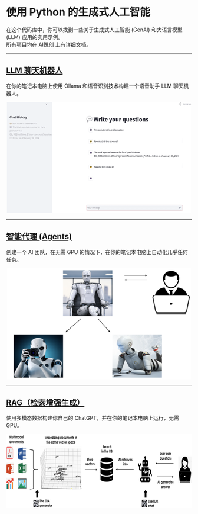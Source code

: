 # 使用 Python 的生成式人工智能

在这个代码库中，你可以找到一些关于生成式人工智能 (GenAI) 和大语言模型 (LLM) 应用的实用示例。  
所有项目均在 [AI悦创](https://bornforthis.cn/) 上有详细文档。

---

## **[LLM 聊天机器人](https://github.com/AndersonHJB/BornforthisData/tree/main/%E5%85%AC%E4%BC%97%E5%8F%B7/2025%E5%B9%B4%E6%96%87%E7%AB%A0%E8%B5%84%E6%96%99/05-%E4%BD%BF%E7%94%A8%20Python%20%E7%9A%84%20GenAI%EF%BC%9A%E4%BB%8E%E5%A4%B4%E5%BC%80%E5%A7%8B%E6%9E%84%E5%BB%BA%E4%BB%A3%E7%90%86%EF%BC%88%E5%AE%8C%E6%95%B4%E6%95%99%E7%A8%8B%EF%BC%89/GenerativeAI/Chatbot)**  
在你的笔记本电脑上使用 Ollama 和语音识别技术构建一个语音助手 LLM 聊天机器人。  
<p align="center"><img src="_docs/chat.gif" width="500" height="300"></p>

---

## **[智能代理 (Agents)](https://github.com/AndersonHJB/BornforthisData/tree/main/%E5%85%AC%E4%BC%97%E5%8F%B7/2025%E5%B9%B4%E6%96%87%E7%AB%A0%E8%B5%84%E6%96%99/05-%E4%BD%BF%E7%94%A8%20Python%20%E7%9A%84%20GenAI%EF%BC%9A%E4%BB%8E%E5%A4%B4%E5%BC%80%E5%A7%8B%E6%9E%84%E5%BB%BA%E4%BB%A3%E7%90%86%EF%BC%88%E5%AE%8C%E6%95%B4%E6%95%99%E7%A8%8B%EF%BC%89/GenerativeAI/Agents_WebSearching)**  
创建一个 AI 团队，在无需 GPU 的情况下，在你的笔记本电脑上自动化几乎任何任务。  
<p align="center"><img src="_docs/agents.png" width="500" height="300"></p>

---

## **[RAG（检索增强生成）](https://github.com/AndersonHJB/BornforthisData/tree/main/%E5%85%AC%E4%BC%97%E5%8F%B7/2025%E5%B9%B4%E6%96%87%E7%AB%A0%E8%B5%84%E6%96%99/05-%E4%BD%BF%E7%94%A8%20Python%20%E7%9A%84%20GenAI%EF%BC%9A%E4%BB%8E%E5%A4%B4%E5%BC%80%E5%A7%8B%E6%9E%84%E5%BB%BA%E4%BB%A3%E7%90%86%EF%BC%88%E5%AE%8C%E6%95%B4%E6%95%99%E7%A8%8B%EF%BC%89/GenerativeAI/RAG)**  
使用多模态数据构建你自己的 ChatGPT，并在你的笔记本电脑上运行，无需 GPU。  
<p align="center"><img src="_docs/rag.png" width="700" height="200"></p>